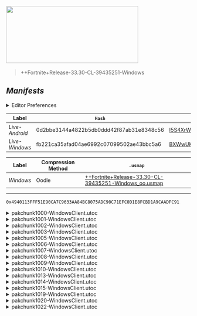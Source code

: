 <picture>
  <img src="https://raw.githubusercontent.com/Tectors/fn-archive/master/.github/source/dependents/gen.33.30.svg" width="360" height="155">
</picture>

> <!--- Spacer inbetween version -->

> ++Fortnite+Release-33.30-CL-39435251-Windows

## *Manifests*
<details>
  <summary>Editor Preferences</summary>

> <!--- Spacing that adds ``` markdown -->
    ((Value="0x0DCFBFEC3F7C004C7DFD1DA470E7E647120D105E3BBFB27353D55A84A746542F",Guid="01BFE5778953E6E4310E890657496793"),(Value="0xEC6C91549F36383D2B96F5566DB71B754679522EC27EB60FDC761D07E6B06764",Guid="0EBAD64EEBF8F23CD123EE324606E44B"),(Value="0x95DE6F359C7B5430B94CE7992DF4A07F57BD77AC3D102E63DB529A92FE48396A",Guid="1779D69116EC781A474EAD25440F4688"),(Value="0xB3D060596FD752F8F3F1C657E660F5B67A3E17E3BF73648BD70FB262E3CECEA2",Guid="190EE0858B5F6B5C09F029BCEA7DA1AA"),(Value="0x4186118896C7FB85ED8F0485F5C277155B208D8730CD1AEAC7D237E779CB26F6",Guid="279FC777D7F0D465F1A94C6FC9523154"),(Value="0xD29E916093131BE113DED96638DCABF767199D89F3F80574D496603AD71E992D",Guid="2DCF5899864B58847F7721F5BC6CC7B2"),(Value="0xABC7C3188C3AA03DCD061DAAC633DC6AD4E7B1826C44450AE4CF14DC01903869",Guid="3680306271445984B14C55F541805805"),(Value="0x60B3BDCA329E4DC3B199C59AC56E500ABBBFA25DA6B1547EFC0F6701B904F8E1",Guid="3D738885316A0BCFE38A3B60108D4195"),(Value="0xA6C1EA0C5BF25084946B8566FB3F9EF24A50FDBC53C9B2589298A372F4631E26",Guid="524E3ABF1DD30667B36C83F283B05195"),(Value="0x4FF835F3C2AD7B22FCF7F13FA4A1CB18A6F6D67CC6E416E81C1DB63F387F3979",Guid="53A406F15B4250D281B5A3664B6530E9"),(Value="0x1DF9C58C2FBF1122FBC37AAAB15EE55DEFBF486400449227009DB11D766F1C90",Guid="691EE5E7D12D2AAB8094DC5C5C3294EA"),(Value="0x04E88DA5589481E5CAD94EA215EECD4B97397E01DACABA479CD31A4761DAEF1C",Guid="7E3B0175F4929DD5C6C8A2D889B24F81"),(Value="0x6C962E95DF19EE5736AED0160CA98DC2704FBF5E616E152DEFAE26A2128136A0",Guid="94F0275E19262EC468597A23FB4D6194"),(Value="0xE499401807C0A5411E5D208BCE2220EF525E0DCE2307288EF77D7AAB1C862B91",Guid="EEA28D2A16458D0B2ACBF1ECC12E2D33"),(Value="0x0BD16A698E9BF46C21EDB50F057C6166636D57224FC71BFC944B173E85C4DE72",Guid="EF0F3917780CD815EF15D46DED289E29"),(Value="0xF7E0DB729B4E202A86BB3E41D08D8A0D12B2247929AD107D30660323ED449044",Guid="FDD3BDDFD277F404F7A8786FFFB285F9"))
</details>

| Label | `Hash` | `Route` |
| - | - | - |
| *Live-Android* | 0d2bbe3144a4822b5db0ddd42f87ab31e8348c56 | [I5S4XrW-YIm7m7P7LUCdHHlPGFTgfA](https://github.com/Tectors/fn-archive/blob/master/manifests/I5S4XrW-YIm7m7P7LUCdHHlPGFTgfA.manifest) |
| *Live-Windows* | fb221ca35afad04ae6992c07099502ae43bbc5a6 | [BXWwUKtXpzcdpvSktkKYJxz9lWHpTQ](https://github.com/Tectors/fn-archive/blob/master/manifests/BXWwUKtXpzcdpvSktkKYJxz9lWHpTQ.manifest) |

| Label | Compression Method | `.usmap` |
| - | - | - |
| *Windows* | Oodle | [++Fortnite+Release-33.30-CL-39435251-Windows_oo.usmap](https://github.com/Tectors/fn-archive/blob/master/manifests/mappings/++Fortnite+Release-33.30-CL-39435251-Windows_oo.usmap) |

---

```
0x4940113FFF51E90CA7C9633AA84BC8075ADC90C71EFC0D1E8FCBD1A9CAADFC91
```

<details>
  <summary>pakchunk1000-WindowsClient.utoc</summary>

  <br>

  ```
  0x0DCFBFEC3F7C004C7DFD1DA470E7E647120D105E3BBFB27353D55A84A746542F
  01BFE5778953E6E4310E890657496793:Dc+/7D98AEx9/R2kcOfmRxINEF47v7JzU9VahKdGVC8=
  ```

  <picture><img src="https://raw.githubusercontent.com/Tectors/fn-archive/master/.github/source/dependents/referred/EID_IcedTea_Sync.svg" width="100"></picture> <picture><img src="https://raw.githubusercontent.com/Tectors/fn-archive/master/.github/source/dependents/referred/EID_IcedTea_Follower.svg" width="100"></picture> <picture><img src="https://raw.githubusercontent.com/Tectors/fn-archive/master/.github/source/dependents/referred/EID_IcedTea.svg" width="100"></picture> 
</details>

<details>
  <summary>pakchunk1001-WindowsClient.utoc</summary>

  <br>

  ```
  0xEC6C91549F36383D2B96F5566DB71B754679522EC27EB60FDC761D07E6B06764
  0EBAD64EEBF8F23CD123EE324606E44B:7GyRVJ82OD0rlvVWbbcbdUZ5Ui7CfrYP3HYdB+awZ2Q=
  ```

  <picture><img src="https://raw.githubusercontent.com/Tectors/fn-archive/master/.github/source/dependents/referred/EID_Tailor.svg" width="100"></picture> 
</details>

<details>
  <summary>pakchunk1002-WindowsClient.utoc</summary>

  <br>

  ```
  0x95DE6F359C7B5430B94CE7992DF4A07F57BD77AC3D102E63DB529A92FE48396A
  1779D69116EC781A474EAD25440F4688:ld5vNZx7VDC5TOeZLfSgf1e9d6w9EC5j21Kakv5IOWo=
  ```

  <picture><img src="https://raw.githubusercontent.com/Tectors/fn-archive/master/.github/source/dependents/referred/Shoes_PacketCrescentMauve.svg" width="100"></picture> <picture><img src="https://raw.githubusercontent.com/Tectors/fn-archive/master/.github/source/dependents/referred/Shoes_PacketCrescentFrost.svg" width="100"></picture> <picture><img src="https://raw.githubusercontent.com/Tectors/fn-archive/master/.github/source/dependents/referred/Shoes_PacketCrescentAmber.svg" width="100"></picture> 
</details>

<details>
  <summary>pakchunk1003-WindowsClient.utoc</summary>

  <br>

  ```
  0xB3D060596FD752F8F3F1C657E660F5B67A3E17E3BF73648BD70FB262E3CECEA2
  190EE0858B5F6B5C09F029BCEA7DA1AA:s9BgWW/XUvjz8cZX5mD1tno+F+O/c2SL1w+yYuPOzqI=
  ```

  <picture><img src="https://raw.githubusercontent.com/Tectors/fn-archive/master/.github/source/dependents/referred/Wrap_PigeonChart.svg" width="100"></picture> <picture><img src="https://raw.githubusercontent.com/Tectors/fn-archive/master/.github/source/dependents/referred/Pickaxe_WormChalk.svg" width="100"></picture> <picture><img src="https://raw.githubusercontent.com/Tectors/fn-archive/master/.github/source/dependents/referred/Pickaxe_ApplePound.svg" width="100"></picture> <picture><img src="https://raw.githubusercontent.com/Tectors/fn-archive/master/.github/source/dependents/referred/EID_WormChalk.svg" width="100"></picture> <picture><img src="https://raw.githubusercontent.com/Tectors/fn-archive/master/.github/source/dependents/referred/EID_PigeonChart.svg" width="100"></picture> <picture><img src="https://raw.githubusercontent.com/Tectors/fn-archive/master/.github/source/dependents/referred/Character_WormChalk.svg" width="100"></picture> <picture><img src="https://raw.githubusercontent.com/Tectors/fn-archive/master/.github/source/dependents/referred/Character_PigeonChart.svg" width="100"></picture> <picture><img src="https://raw.githubusercontent.com/Tectors/fn-archive/master/.github/source/dependents/referred/Character_ApplePound.svg" width="100"></picture> <picture><img src="https://raw.githubusercontent.com/Tectors/fn-archive/master/.github/source/dependents/referred/Backpack_WormChalk.svg" width="100"></picture> <picture><img src="https://raw.githubusercontent.com/Tectors/fn-archive/master/.github/source/dependents/referred/Backpack_PigeonChart.svg" width="100"></picture> <picture><img src="https://raw.githubusercontent.com/Tectors/fn-archive/master/.github/source/dependents/referred/Backpack_ApplePound.svg" width="100"></picture> 
</details>

<details>
  <summary>pakchunk1005-WindowsClient.utoc</summary>

  <br>

  ```
  0x4186118896C7FB85ED8F0485F5C277155B208D8730CD1AEAC7D237E779CB26F6
  279FC777D7F0D465F1A94C6FC9523154:QYYRiJbH+4XtjwSF9cJ3FVsgjYcwzRrqx9I353nLJvY=
  ```

  <picture><img src="https://raw.githubusercontent.com/Tectors/fn-archive/master/.github/source/dependents/referred/Shoes_TunaCabinTallow.svg" width="100"></picture> <picture><img src="https://raw.githubusercontent.com/Tectors/fn-archive/master/.github/source/dependents/referred/Shoes_TunaCabinLard.svg" width="100"></picture> <picture><img src="https://raw.githubusercontent.com/Tectors/fn-archive/master/.github/source/dependents/referred/Shoes_StemDotSlide.svg" width="100"></picture> 
</details>

<details>
  <summary>pakchunk1006-WindowsClient.utoc</summary>

  <br>

  ```
  0xD29E916093131BE113DED96638DCABF767199D89F3F80574D496603AD71E992D
  2DCF5899864B58847F7721F5BC6CC7B2:0p6RYJMTG+ET3tlmONyr92cZnYnz+AV01JZgOtcemS0=
  ```

  </details>

<details>
  <summary>pakchunk1007-WindowsClient.utoc</summary>

  <br>

  ```
  0xABC7C3188C3AA03DCD061DAAC633DC6AD4E7B1826C44450AE4CF14DC01903869
  3680306271445984B14C55F541805805:q8fDGIw6oD3NBh2qxjPcatTnsYJsREUK5M8U3AGQOGk=
  ```

  </details>

<details>
  <summary>pakchunk1008-WindowsClient.utoc</summary>

  <br>

  ```
  0x60B3BDCA329E4DC3B199C59AC56E500ABBBFA25DA6B1547EFC0F6701B904F8E1
  3D738885316A0BCFE38A3B60108D4195:YLO9yjKeTcOxmcWaxW5QCru/ol2msVR+/A9nAbkE+OE=
  ```

  <picture><img src="https://raw.githubusercontent.com/Tectors/fn-archive/master/.github/source/dependents/referred/Wrap_ButterPlate.svg" width="100"></picture> <picture><img src="https://raw.githubusercontent.com/Tectors/fn-archive/master/.github/source/dependents/referred/Wrap_AvocadoSeal.svg" width="100"></picture> <picture><img src="https://raw.githubusercontent.com/Tectors/fn-archive/master/.github/source/dependents/referred/Pickaxe_ButterPlate.svg" width="100"></picture> <picture><img src="https://raw.githubusercontent.com/Tectors/fn-archive/master/.github/source/dependents/referred/Pickaxe_AvocadoSeal.svg" width="100"></picture> <picture><img src="https://raw.githubusercontent.com/Tectors/fn-archive/master/.github/source/dependents/referred/EID_AvocadoSeal.svg" width="100"></picture> <picture><img src="https://raw.githubusercontent.com/Tectors/fn-archive/master/.github/source/dependents/referred/Character_ButterPlate.svg" width="100"></picture> <picture><img src="https://raw.githubusercontent.com/Tectors/fn-archive/master/.github/source/dependents/referred/Character_AvocadoSeal.svg" width="100"></picture> <picture><img src="https://raw.githubusercontent.com/Tectors/fn-archive/master/.github/source/dependents/referred/Backpack_ButterPlate.svg" width="100"></picture> <picture><img src="https://raw.githubusercontent.com/Tectors/fn-archive/master/.github/source/dependents/referred/Backpack_AvocadoSeal.svg" width="100"></picture> 
</details>

<details>
  <summary>pakchunk1009-WindowsClient.utoc</summary>

  <br>

  ```
  0xA6C1EA0C5BF25084946B8566FB3F9EF24A50FDBC53C9B2589298A372F4631E26
  524E3ABF1DD30667B36C83F283B05195:psHqDFvyUISUa4Vm+z+e8kpQ/bxTybJYkpijcvRjHiY=
  ```

  <picture><img src="https://raw.githubusercontent.com/Tectors/fn-archive/master/.github/source/dependents/referred/Wrap_SureBamboo.svg" width="100"></picture> <picture><img src="https://raw.githubusercontent.com/Tectors/fn-archive/master/.github/source/dependents/referred/Pickaxe_YamPowder.svg" width="100"></picture> <picture><img src="https://raw.githubusercontent.com/Tectors/fn-archive/master/.github/source/dependents/referred/Pickaxe_SureBamboo.svg" width="100"></picture> <picture><img src="https://raw.githubusercontent.com/Tectors/fn-archive/master/.github/source/dependents/referred/Pickaxe_CafeStove.svg" width="100"></picture> <picture><img src="https://raw.githubusercontent.com/Tectors/fn-archive/master/.github/source/dependents/referred/EID_SureBamboo.svg" width="100"></picture> <picture><img src="https://raw.githubusercontent.com/Tectors/fn-archive/master/.github/source/dependents/referred/Character_YamPowder.svg" width="100"></picture> <picture><img src="https://raw.githubusercontent.com/Tectors/fn-archive/master/.github/source/dependents/referred/Character_SureBamboo.svg" width="100"></picture> <picture><img src="https://raw.githubusercontent.com/Tectors/fn-archive/master/.github/source/dependents/referred/Character_CafeStove.svg" width="100"></picture> <picture><img src="https://raw.githubusercontent.com/Tectors/fn-archive/master/.github/source/dependents/referred/Backpack_YamPowder.svg" width="100"></picture> <picture><img src="https://raw.githubusercontent.com/Tectors/fn-archive/master/.github/source/dependents/referred/Backpack_SureBamboo.svg" width="100"></picture> <picture><img src="https://raw.githubusercontent.com/Tectors/fn-archive/master/.github/source/dependents/referred/Backpack_CafeStove.svg" width="100"></picture> 
</details>

<details>
  <summary>pakchunk1010-WindowsClient.utoc</summary>

  <br>

  ```
  0x4FF835F3C2AD7B22FCF7F13FA4A1CB18A6F6D67CC6E416E81C1DB63F387F3979
  53A406F15B4250D281B5A3664B6530E9:T/g188KteyL89/E/pKHLGKb21nzG5BboHB22Pzh/OXk=
  ```

  </details>

<details>
  <summary>pakchunk1013-WindowsClient.utoc</summary>

  <br>

  ```
  0x1DF9C58C2FBF1122FBC37AAAB15EE55DEFBF486400449227009DB11D766F1C90
  691EE5E7D12D2AAB8094DC5C5C3294EA:HfnFjC+/ESL7w3qqsV7lXe+/SGQARJInAJ2xHXZvHJA=
  ```

  </details>

<details>
  <summary>pakchunk1014-WindowsClient.utoc</summary>

  <br>

  ```
  0x04E88DA5589481E5CAD94EA215EECD4B97397E01DACABA479CD31A4761DAEF1C
  7E3B0175F4929DD5C6C8A2D889B24F81:BOiNpViUgeXK2U6iFe7NS5c5fgHayrpHnNMaR2Ha7xw=
  ```

  <picture><img src="https://raw.githubusercontent.com/Tectors/fn-archive/master/.github/source/dependents/referred/Pickaxe_ThickWatch.svg" width="100"></picture> <picture><img src="https://raw.githubusercontent.com/Tectors/fn-archive/master/.github/source/dependents/referred/Character_ThickWatch.svg" width="100"></picture> <picture><img src="https://raw.githubusercontent.com/Tectors/fn-archive/master/.github/source/dependents/referred/Backpack_ThickWatch.svg" width="100"></picture> 
</details>

<details>
  <summary>pakchunk1015-WindowsClient.utoc</summary>

  <br>

  ```
  0x6C962E95DF19EE5736AED0160CA98DC2704FBF5E616E152DEFAE26A2128136A0
  94F0275E19262EC468597A23FB4D6194:bJYuld8Z7lc2rtAWDKmNwnBPv15hbhUt764mohKBNqA=
  ```

  <picture><img src="https://raw.githubusercontent.com/Tectors/fn-archive/master/.github/source/dependents/referred/EID_Princess.svg" width="100"></picture> 
</details>

<details>
  <summary>pakchunk1019-WindowsClient.utoc</summary>

  <br>

  ```
  0xE499401807C0A5411E5D208BCE2220EF525E0DCE2307288EF77D7AAB1C862B91
  EEA28D2A16458D0B2ACBF1ECC12E2D33:5JlAGAfApUEeXSCLziIg71JeDc4jByiO9316qxyGK5E=
  ```

  <picture><img src="https://raw.githubusercontent.com/Tectors/fn-archive/master/.github/source/dependents/referred/Shoes_TunaCabinSchmaltz.svg" width="100"></picture> <picture><img src="https://raw.githubusercontent.com/Tectors/fn-archive/master/.github/source/dependents/referred/Shoes_TunaCabinOmega.svg" width="100"></picture> <picture><img src="https://raw.githubusercontent.com/Tectors/fn-archive/master/.github/source/dependents/referred/Shoes_TunaCabinCanola.svg" width="100"></picture> <picture><img src="https://raw.githubusercontent.com/Tectors/fn-archive/master/.github/source/dependents/referred/Shoes_TunaCabinAlgae.svg" width="100"></picture> 
</details>

<details>
  <summary>pakchunk1020-WindowsClient.utoc</summary>

  <br>

  ```
  0x0BD16A698E9BF46C21EDB50F057C6166636D57224FC71BFC944B173E85C4DE72
  EF0F3917780CD815EF15D46DED289E29:C9FqaY6b9Gwh7bUPBXxhZmNtVyJPxxv8lEsXPoXE3nI=
  ```

  </details>

<details>
  <summary>pakchunk1022-WindowsClient.utoc</summary>

  <br>

  ```
  0xF7E0DB729B4E202A86BB3E41D08D8A0D12B2247929AD107D30660323ED449044
  FDD3BDDFD277F404F7A8786FFFB285F9:9+DbcptOICqGuz5B0I2KDRKyJHkprRB9MGYDI+1EkEQ=
  ```

  <picture><img src="https://raw.githubusercontent.com/Tectors/fn-archive/master/.github/source/dependents/referred/Shoes_TunaCabinSuet.svg" width="100"></picture> <picture><img src="https://raw.githubusercontent.com/Tectors/fn-archive/master/.github/source/dependents/referred/Shoes_TunaCabinGhee.svg" width="100"></picture> <picture><img src="https://raw.githubusercontent.com/Tectors/fn-archive/master/.github/source/dependents/referred/Shoes_TunaCabinFlax.svg" width="100"></picture> <picture><img src="https://raw.githubusercontent.com/Tectors/fn-archive/master/.github/source/dependents/referred/Shoes_DinkySplit.svg" width="100"></picture> 
</details>

